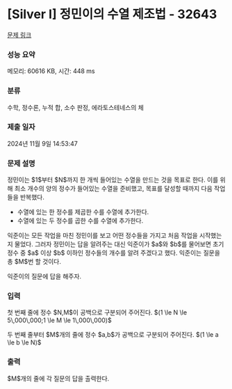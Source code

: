 # [Silver I] 정민이의 수열 제조법 - 32643 

[문제 링크](https://www.acmicpc.net/problem/32643) 

### 성능 요약

메모리: 60616 KB, 시간: 448 ms

### 분류

수학, 정수론, 누적 합, 소수 판정, 에라토스테네스의 체

### 제출 일자

2024년 11월 9일 14:53:47

### 문제 설명

<p>정민이는 $1$부터 $N$까지 한 개씩 들어있는 수열을 만드는 것을 목표로 한다. 이를 위해 최소 개수의 양의 정수가 들어있는 수열을 준비했고, 목표를 달성할 때까지 다음 작업들을 반복했다.</p>

<ul>
	<li>수열에 있는 한 정수를 제곱한 수를 수열에 추가한다.</li>
	<li>수열에 있는 두 정수를 곱한 수를 수열에 추가한다.</li>
</ul>

<p>익준이는 모든 작업을 마친 정민이를 보고 어떤 정수들을 가지고 처음 작업을 시작했는지 물었다. 그러자 정민이는 답을 알려주는 대신 익준이가 $a$와 $b$를 물어보면 초기 정수 중 $a$ 이상 $b$ 이하인 정수들의 개수를 알려 주겠다고 했다. 익준이는 질문을 총 $M$번 할 것이다.</p>

<p>익준이의 질문에 답을 해주자.</p>

### 입력 

 <p>첫 번째 줄에 정수 $N,M$이 공백으로 구분되어 주어진다. $(1 \le N \le 5\,000\,000;1 \le M \le 1\,000\,000)$</p>

<p>두 번째 줄부터 $M$개의 줄에 정수 $a,b$가 공백으로 구분되어 주어진다. $(1 \le a \le b \le N)$</p>

### 출력 

 <p>$M$개의 줄에 각 질문의 답을 출력한다.</p>


